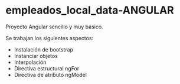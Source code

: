 # empleados_local_data-ANGULAR

Proyecto Angular sencillo y muy básico.

Se trabajan los siguientes aspectos:

- Instalación de bootstrap
- Instanciar objetos
- Interpolación
- Directiva estructural ngFor
- Directiva de atributo ngModel
